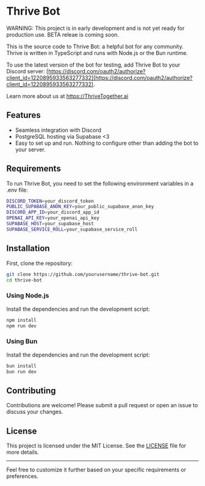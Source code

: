 # Thrive Bot

WARNING: This project is in early development and is not yet ready for production use. BETA releae is coming soon.

This is the source code to Thrive Bot: a helpful bot for any community. Thrive is written in TypeScript and runs with Node.js or the Bun runtime.

To use the latest version of the bot for testing, add Thrive Bot to your Discord server: 
[https://discord.com/oauth2/authorize?client_id=1220895933563277332](https://discord.com/oauth2/authorize?client_id=1220895933563277332).

Learn more about us at https://ThriveTogether.ai

## Features

- Seamless integration with Discord
- PostgreSQL hosting via Supabase <3
- Easy to set up and run. Nothing to configure other than adding the bot to your server.

## Requirements

To run Thrive Bot, you need to set the following environment variables in a .env file:

```bash
DISCORD_TOKEN=your_discord_token
PUBLIC_SUPABASE_ANON_KEY=your_public_supabase_anon_key
DISCORD_APP_ID=your_discord_app_id
OPENAI_API_KEY=your_openai_api_key
SUPABASE_HOST=your_supabase_host
SUPABASE_SERVICE_ROLL=your_supabase_service_roll
```

## Installation

First, clone the repository:

```sh
git clone https://github.com/yourusername/thrive-bot.git
cd thrive-bot
```

### Using Node.js

Install the dependencies and run the development script:

```sh
npm install
npm run dev
```

### Using Bun

Install the dependencies and run the development script:

```sh
bun install
bun run dev
```

## Contributing

Contributions are welcome! Please submit a pull request or open an issue to discuss your changes.

## License

This project is licensed under the MIT License. See the [LICENSE](LICENSE) file for more details.

---

Feel free to customize it further based on your specific requirements or preferences.
